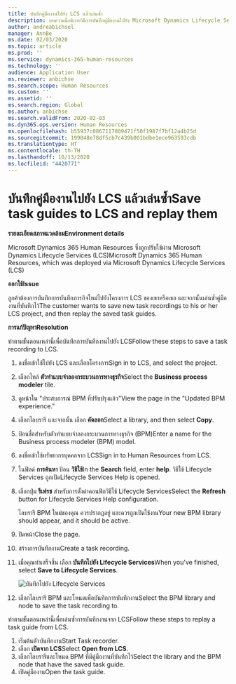 ```yaml
---
title: บันทึกคู่มืองานไปยัง LCS แล้วเล่นซ้ำ
description: บทความนี้อธิบายวิธีการบันทึกคู่มืองานไปยัง Microsoft Dynamics Lifecycle Services (LCS) และจากนั้น เล่นซ้ำ
author: andreabichsel
manager: AnnBe
ms.date: 02/03/2020
ms.topic: article
ms.prod: ''
ms.service: dynamics-365-human-resources
ms.technology: ''
audience: Application User
ms.reviewer: anbichse
ms.search.scope: Human Resources
ms.custom: ''
ms.assetid: ''
ms.search.region: Global
ms.author: anbichse
ms.search.validFrom: 2020-02-03
ms.dyn365.ops.version: Human Resources
ms.openlocfilehash: b55937c0867117809471f50f1987f7bf12a4b25d
ms.sourcegitcommit: 199848e78df5cb7c439b001bdbe1ece963593cdb
ms.translationtype: HT
ms.contentlocale: th-TH
ms.lasthandoff: 10/13/2020
ms.locfileid: "4420771"
---
```

# <a name="save-task-guides-to-lcs-and-replay-them"></a><span data-ttu-id="06bb6-103">บันทึกคู่มืองานไปยัง LCS แล้วเล่นซ้ำ</span><span class="sxs-lookup"><span data-stu-id="06bb6-103">Save task guides to LCS and replay them</span></span>

<span data-ttu-id="06bb6-104">**รายละเอียดสภาพแวดล้อม**</span><span class="sxs-lookup"><span data-stu-id="06bb6-104">**Environment details**</span></span> 

<span data-ttu-id="06bb6-105">Microsoft Dynamics 365 Human Resources ซึ่งถูกปรับใช้ผ่าน Microsoft Dynamics Lifecycle Services (LCS)</span><span class="sxs-lookup"><span data-stu-id="06bb6-105">Microsoft Dynamics 365 Human Resources, which was deployed via Microsoft Dynamics Lifecycle Services (LCS)</span></span>

<span data-ttu-id="06bb6-106">**ออกใช้**</span><span class="sxs-lookup"><span data-stu-id="06bb6-106">**Issue**</span></span>

<span data-ttu-id="06bb6-107">ลูกค้าต้องการบันทึกการบันทึกภารกิจใหม่ไปยังโครงการ LCS ของเขาหรือเธอ และจากนั้นเล่นซ้ำคู่มืองานที่บันทึกไว้</span><span class="sxs-lookup"><span data-stu-id="06bb6-107">The customer wants to save new task recordings to his or her LCS project, and then replay the saved task guides.</span></span>

<span data-ttu-id="06bb6-108">**การแก้ปัญหา**</span><span class="sxs-lookup"><span data-stu-id="06bb6-108">**Resolution**</span></span>

<span data-ttu-id="06bb6-109">ทำตามขั้นตอนเหล่านี้เพื่อบันทึกการบันทึกงานไปยัง LCS</span><span class="sxs-lookup"><span data-stu-id="06bb6-109">Follow these steps to save a task recording to LCS.</span></span>

1. <span data-ttu-id="06bb6-110">ลงชื่อเข้าใช้ไปยัง LCS และเลือกโครงการ</span><span class="sxs-lookup"><span data-stu-id="06bb6-110">Sign in to LCS, and select the project.</span></span>
2. <span data-ttu-id="06bb6-111">เลือกไทล์ **ตัวทำแบบจำลองกระบวนการทางธุรกิจ**</span><span class="sxs-lookup"><span data-stu-id="06bb6-111">Select the **Business process modeler** tile.</span></span>
3. <span data-ttu-id="06bb6-112">ดูหน้าใน "ประสบการณ์ BPM ที่ปรับปรุงแล้ว"</span><span class="sxs-lookup"><span data-stu-id="06bb6-112">View the page in the "Updated BPM experience."</span></span>
4. <span data-ttu-id="06bb6-113">เลือกไลบรารี และจากนั้น เลือก **คัดลอก**</span><span class="sxs-lookup"><span data-stu-id="06bb6-113">Select a library, and then select **Copy**.</span></span>
5. <span data-ttu-id="06bb6-114">ป้อนชื่อสำหรับตัวทำแบบจำลองกระบวนการทางธุรกิจ (BPM)</span><span class="sxs-lookup"><span data-stu-id="06bb6-114">Enter a name for the Business process modeler (BPM) model.</span></span>
6. <span data-ttu-id="06bb6-115">ลงชื่อเข้าใช้ทรัพยากรบุคคลจาก LCS</span><span class="sxs-lookup"><span data-stu-id="06bb6-115">Sign in to Human Resources from LCS.</span></span>
7. <span data-ttu-id="06bb6-116">ในฟิลด์ **การค้นหา** ป้อน **วิธีใช้**</span><span class="sxs-lookup"><span data-stu-id="06bb6-116">In the **Search** field, enter **help**.</span></span> <span data-ttu-id="06bb6-117">วิธีใช้ Lifecycle Services ถูกเปิด</span><span class="sxs-lookup"><span data-stu-id="06bb6-117">Lifecycle Services Help is opened.</span></span>
8. <span data-ttu-id="06bb6-118">เลือกปุ่ม **รีเฟรช** สำหรับการตั้งค่าคอนฟิกวิธีใช้ Lifecycle Services</span><span class="sxs-lookup"><span data-stu-id="06bb6-118">Select the **Refresh** button for Lifecycle Services Help configuration.</span></span>

    <span data-ttu-id="06bb6-119">ไลบรารี BPM ใหม่ของคุณ ควรปรากฏอยู่ และควรถูกเปิดใช้งาน</span><span class="sxs-lookup"><span data-stu-id="06bb6-119">Your new BPM library should appear, and it should be active.</span></span>

9. <span data-ttu-id="06bb6-120">ปิดหน้า</span><span class="sxs-lookup"><span data-stu-id="06bb6-120">Close the page.</span></span>
10. <span data-ttu-id="06bb6-121">สร้างการบันทึกงาน</span><span class="sxs-lookup"><span data-stu-id="06bb6-121">Create a task recording.</span></span>
11. <span data-ttu-id="06bb6-122">เมื่อคุณทำเสร็จสิ้น เลือก **บันทึกไปยัง Lifecycle Services**</span><span class="sxs-lookup"><span data-stu-id="06bb6-122">When you've finished, select **Save to Lifecycle Services**.</span></span>

    ![บันทึกไปยัง Lifecycle Services](media/task-guides.png)

12. <span data-ttu-id="06bb6-124">เลือกไลบรารี BPM และโหนดเพื่อบันทึกการบันทึกงาน</span><span class="sxs-lookup"><span data-stu-id="06bb6-124">Select the BPM library and node to save the task recording to.</span></span>

<span data-ttu-id="06bb6-125">ทำตามขั้นตอนเหล่านี้เพื่อเล่นซ้ำการบันทึกงานจาก LCS</span><span class="sxs-lookup"><span data-stu-id="06bb6-125">Follow these steps to replay a task guide from LCS.</span></span>

1. <span data-ttu-id="06bb6-126">เริ่มต้นตัวบันทึกงาน</span><span class="sxs-lookup"><span data-stu-id="06bb6-126">Start Task recorder.</span></span>
2. <span data-ttu-id="06bb6-127">เลือก **เปิดจาก LCS**</span><span class="sxs-lookup"><span data-stu-id="06bb6-127">Select **Open from LCS**.</span></span>
3. <span data-ttu-id="06bb6-128">เลือกไลบรารีและโหนด BPM ที่มีคู่มืองานที่บันทึกไว้</span><span class="sxs-lookup"><span data-stu-id="06bb6-128">Select the library and the BPM node that have the saved task guide.</span></span>
4. <span data-ttu-id="06bb6-129">เปิดคู่มืองาน</span><span class="sxs-lookup"><span data-stu-id="06bb6-129">Open the task guide.</span></span>
